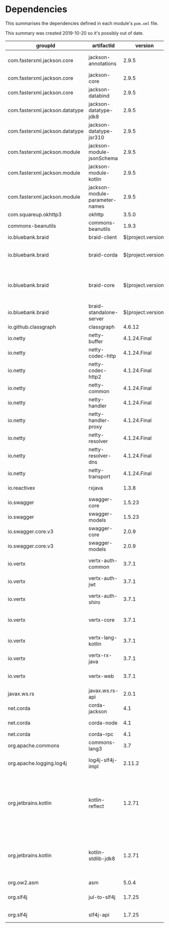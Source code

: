 # Dependencies
This summarises the dependencies defined in each module's `pom.xml` file.

This summary was created 2019-10-20 so it's possibly out of date.

groupId|artifactId|version|modules
---|---|---|---
com.fasterxml.jackson.core|jackson-annotations|2.9.5|braid-standalone-server, braid-server
com.fasterxml.jackson.core|jackson-core|2.9.5|braid-core
com.fasterxml.jackson.core|jackson-databind|2.9.5|braid-core
com.fasterxml.jackson.datatype|jackson-datatype-jdk8|2.9.5|braid-corda
com.fasterxml.jackson.datatype|jackson-datatype-jsr310|2.9.5|braid-core, braid-corda
com.fasterxml.jackson.module|jackson-module-jsonSchema|2.9.5|braid-standalone-server, braid-core, braid-server
com.fasterxml.jackson.module|jackson-module-kotlin|2.9.5|braid-standalone-server, braid-core, braid-server
com.fasterxml.jackson.module|jackson-module-parameter-names|2.9.5|braid-corda
com.squareup.okhttp3|okhttp|3.5.0|braid-core
commons-beanutils|commons-beanutils|1.9.3|braid-server
io.bluebank.braid|braid-client|${project.version}|braid-corda-client
io.bluebank.braid|braid-corda|${project.version}|braid-corda-client, examples/example-cordapp, braid-server
io.bluebank.braid|braid-core|${project.version}|braid-standalone-server, braid-corda, braid-client, braid-corda-client, braid-server
io.bluebank.braid|braid-standalone-server|${project.version}|examples/example-server
io.github.classgraph|classgraph|4.6.12|braid-corda
io.netty|netty-buffer|4.1.24.Final|braid-core
io.netty|netty-codec-http|4.1.24.Final|braid-core
io.netty|netty-codec-http2|4.1.24.Final|braid-core
io.netty|netty-common|4.1.24.Final|braid-core
io.netty|netty-handler|4.1.24.Final|braid-core
io.netty|netty-handler-proxy|4.1.24.Final|braid-core
io.netty|netty-resolver|4.1.24.Final|braid-core
io.netty|netty-resolver-dns|4.1.24.Final|braid-core
io.netty|netty-transport|4.1.24.Final|braid-core
io.reactivex|rxjava|1.3.8|braid-standalone-server, braid-core
io.swagger|swagger-core|1.5.23|braid-core, braid-corda
io.swagger|swagger-models|1.5.23|braid-core
io.swagger.core.v3|swagger-core|2.0.9|braid-core, braid-corda
io.swagger.core.v3|swagger-models|2.0.9|braid-core
io.vertx|vertx-auth-common|3.7.1|braid-standalone-server, braid-core, braid-server
io.vertx|vertx-auth-jwt|3.7.1|braid-core, braid-corda
io.vertx|vertx-auth-shiro|3.7.1|braid-standalone-server, braid-core, braid-server
io.vertx|vertx-core|3.7.1|braid-standalone-server, braid-core, braid-server
io.vertx|vertx-lang-kotlin|3.7.1|braid-standalone-server, braid-core, braid-server
io.vertx|vertx-rx-java|3.7.1|braid-core
io.vertx|vertx-web|3.7.1|braid-standalone-server, braid-core, braid-server
javax.ws.rs|javax.ws.rs-api|2.0.1|braid-core
net.corda|corda-jackson|4.1|braid-server
net.corda|corda-node|4.1|braid-corda, braid-corda-client
net.corda|corda-rpc|4.1|braid-server
org.apache.commons|commons-lang3|3.7|braid-core
org.apache.logging.log4j|log4j-slf4j-impl|2.11.2|braid-standalone-server, braid-server
org.jetbrains.kotlin|kotlin-reflect|1.2.71|braid-standalone-server, examples/example-server, examples/example-server, braid-core, braid-corda, braid-client, braid-corda-client, braid-server
org.jetbrains.kotlin|kotlin-stdlib-jdk8|1.2.71|braid-standalone-server, examples/example-server, braid-core, braid-corda, braid-client, braid-corda-client, braid-server
org.ow2.asm|asm|5.0.4|braid-core
org.slf4j|jul-to-slf4j|1.7.25|braid-standalone-server, braid-client, braid-server
org.slf4j|slf4j-api|1.7.25|braid-core, braid-server
